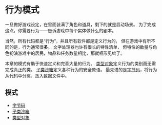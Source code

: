 # 行为模式

一旦做好游戏设定，在里面装满了角色和道具，剩下的就是启动场景。
为了完成这点，你需要行为——告诉游戏中每个实体做什么的剧本。

当然，所有代码都是“行为”，并且所有软件都是定义行为的，
但在游戏中有所不同的是，行为通常很**多**。
文字处理器也许有很长的特性清单，
但特性的数量与角色扮演游戏中的居民，物品和任务数量相比，那就相形见绌了。

本章的模式有助于快速定义和完善大量的行为。
[类型对象](05-3类型对象.md)定义行为的类别而无需完成真正的类。
[子类沙箱](05-2子类沙箱.md)定义各种行为的安全原语。
最先进的是[字节码](05-1字节码.md)，将行为从代码中分离，放入数据文件中。

## 模式

- [字节码](05-1字节码.md)
- [子类沙箱](05-2子类沙箱.md)
- [类型对象](05-3类型对象.md)
